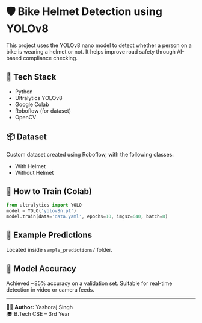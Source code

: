 # 🛡️ Bike Helmet Detection using YOLOv8

This project uses the YOLOv8 nano model to detect whether a person on a bike is wearing a helmet or not. It helps improve road safety through AI-based compliance checking.

## 🔧 Tech Stack
- Python
- Ultralytics YOLOv8
- Google Colab
- Roboflow (for dataset)
- OpenCV

## 📦 Dataset
Custom dataset created using Roboflow, with the following classes:
- With Helmet
- Without Helmet

## 🚀 How to Train (Colab)
```python
from ultralytics import YOLO
model = YOLO('yolov8n.pt')
model.train(data='data.yaml', epochs=10, imgsz=640, batch=8)
```

## 📸 Example Predictions
Located inside `sample_predictions/` folder.

## 🧠 Model Accuracy
Achieved ~85% accuracy on a validation set. Suitable for real-time detection in video or camera feeds.

---

👨‍🎓 **Author:** Yashoraj Singh  
🎓 B.Tech CSE – 3rd Year
